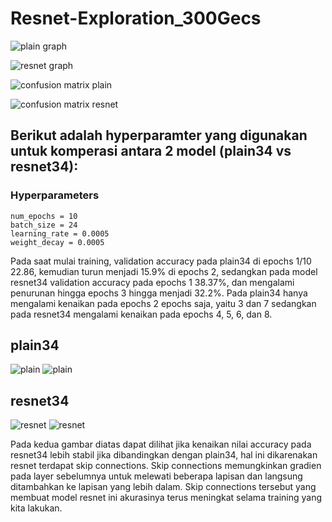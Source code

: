 # Resnet-Exploration_300Gecs
![plain graph](https://i.imgur.com/i9eIJQA.png)

![resnet graph](https://i.imgur.com/2Cc2pZl.png)

![confusion matrix plain](https://i.imgur.com/2qmzniu.png)

![confusion matrix resnet](https://i.imgur.com/1YHalql.png)



## Berikut adalah hyperparamter yang digunakan untuk komperasi antara 2 model (plain34 vs resnet34):
### Hyperparameters
    num_epochs = 10
    batch_size = 24
    learning_rate = 0.0005
    weight_decay = 0.0005

Pada saat mulai training, validation accuracy pada plain34 di epochs 1/10 22.86, kemudian turun menjadi 15.9% di epochs 2, sedangkan pada model resnet34 validation accuracy pada epochs 1 38.37%, dan mengalami penurunan hingga epochs 3 hingga menjadi 32.2%. Pada plain34 hanya mengalami kenaikan pada epochs 2 epochs saja, yaitu 3 dan 7 sedangkan pada resnet34 mengalami kenaikan pada epochs 4, 5, 6, dan 8. 

## plain34

![plain](https://i.imgur.com/jczcNoN.png)
![plain](https://i.imgur.com/pbg2Xpl.png)

## resnet34

![resnet](https://i.imgur.com/fcpe8QK.png)
![resnet](https://imgur.com/c9Gj8eT.png)

Pada kedua gambar diatas dapat dilihat jika kenaikan nilai accuracy pada resnet34 lebih stabil jika dibandingkan dengan plain34, hal ini dikarenakan resnet terdapat skip connections. Skip connections memungkinkan gradien pada layer sebelumnya untuk melewati beberapa lapisan dan langsung ditambahkan ke lapisan yang lebih dalam. Skip connections tersebut yang membuat model resnet ini akurasinya terus meningkat selama training yang kita lakukan.

